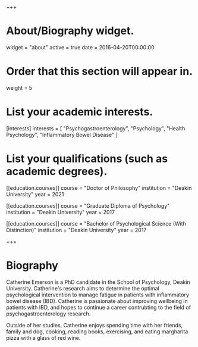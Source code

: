 +++
# About/Biography widget.
widget = "about"
active = true
date = 2016-04-20T00:00:00

# Order that this section will appear in.
weight = 5

# List your academic interests.
[interests]
  interests = [
    "Psychogastroenterology",
    "Psychology",
    "Health Psychology",
    "Inflammatory Bowel Disease"
  ]

# List your qualifications (such as academic degrees).
[[education.courses]]
  course = "Doctor of Philosophy"
  institution = "Deakin University"
  year = 2021

[[education.courses]]
  course = "Graduate Diploma of Psychology"
  institution = "Deakin University"
  year = 2017

[[education.courses]]
  course = "Bachelor of Psychological Science (With Distinction)"
  institution = "Deakin University"
  year = 2017
 
+++

# Biography

Catherine Emerson is a PhD candidate in the School of Psychology, Deakin University.
Catherine's research aims to determine the optimal psychological intervention to manage fatigue in patients with inflammatory bowel disease (IBD). Catherine is passionate about improving wellbeing in patients with IBD, and hopes to continue a career contrubting to the field of psychogastroenterology research. 

Outside of her studies, Catherine enjoys spending time with her friends, family and dog, cooking, reading books, exercising, and eating margharita pizza with a glass of red wine. 